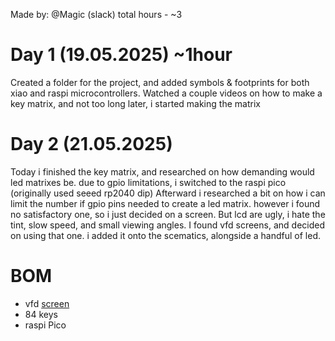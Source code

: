 Made by: @Magic (slack)
total hours - ~3

# Day 1 (19.05.2025) ~1hour
Created a folder for the project, and added symbols & footprints for both xiao and raspi microcontrollers. Watched a couple videos on how to make a key matrix, and not too long later, i started making the matrix

# Day 2 (21.05.2025)
Today i finished the key matrix, and researched on how demanding would led matrixes be. due to gpio limitations, i switched to the raspi pico (originally used seeed rp2040 dip)
Afterward i researched a bit on how i can limit the number if gpio pins needed to create a led matrix. however i found no satisfactory one, so i just decided on a screen. But lcd are ugly, i hate the tint, slow speed, and small viewing angles. I found vfd screens, and decided on using that one. i added it onto the scematics, alongside a handful of led.



# BOM
 - vfd [screen](https://www.tme.eu/pl/details/m0220sd-202sdar1/wyswietlacze-vfd/newhaven-display-international/?brutto=1&currency=PLN&gQT=1)
 - 84 keys
 - raspi Pico
